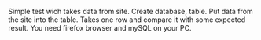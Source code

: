 Simple test wich takes data from site. Create database, table. Put data from the site into the table. Takes one row and compare it with some expected result.
You need firefox browser and mySQL on your PC.
